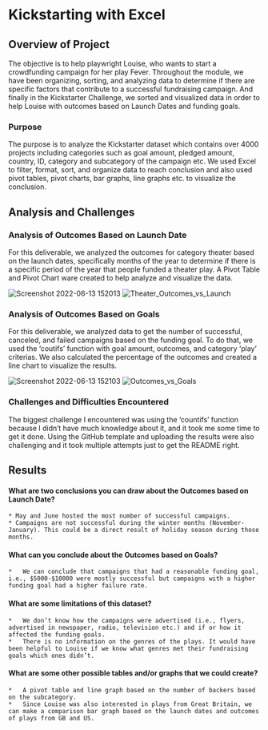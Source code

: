 # Kickstarting with Excel

## Overview of Project
The objective is to help playwright Louise, who wants to start a crowdfunding campaign for her play Fever. Throughout the module, we have been organizing, sorting, and analyzing data to determine if there are specific factors that contribute to a successful fundraising campaign. And finally in the Kickstarter Challenge, we sorted and visualized data in order to help Louise with outcomes based on Launch Dates and funding goals. 

### Purpose
The purpose is to analyze the Kickstarter dataset which contains over 4000 projects including categories such as goal amount, pledged amount, country, ID, category and subcategory of the campaign etc. We used Excel to filter, format, sort, and organize data to reach conclusion and also used pivot tables, pivot charts, bar graphs, line graphs etc. to visualize the conclusion. 

## Analysis and Challenges

### Analysis of Outcomes Based on Launch Date
For this deliverable, we analyzed the outcomes for category theater based on the launch dates, specifically months of the year to determine if there is a specific period of the year that people funded a theater play. A Pivot Table and Pivot Chart ware created to help analyze and visualize the data. 

![Screenshot 2022-06-13 152013](https://user-images.githubusercontent.com/107225715/173456714-2875df79-7d53-49e3-9adb-7f094fadbfb1.png)
![Theater_Outcomes_vs_Launch](https://user-images.githubusercontent.com/107225715/173456911-01d66805-6b2b-401c-9f7b-608a97d5eee1.png)

### Analysis of Outcomes Based on Goals
For this deliverable, we analyzed data to get the number of successful, canceled, and failed campaigns based on the funding goal. To do that, we used the ‘coutifs’ function with goal amount, outcomes, and category ‘play’ criterias. We also calculated the percentage of the outcomes and created a line chart to visualize the results.

![Screenshot 2022-06-13 152103](https://user-images.githubusercontent.com/107225715/173457101-81d7544e-94e7-4e43-85b7-a9ddb4ef70b0.png)
![Outcomes_vs_Goals](https://user-images.githubusercontent.com/107225715/173457176-6ed98572-13fd-4dce-8e7b-40ab1c303a4a.png)

### Challenges and Difficulties Encountered
The biggest challenge I encountered was using the ‘countifs’ function because I didn’t have much knowledge about it, and it took me some time to get it done. Using the GitHub template and uploading the results were also challenging and it took multiple attempts just to get the README right. 

## Results

#### What are two conclusions you can draw about the Outcomes based on Launch Date?

    * May and June hosted the most number of successful campaigns. 
    * Campaigns are not successful during the winter months (November-January). This could be a direct result of holiday season during those months.  

#### What can you conclude about the Outcomes based on Goals?
    
    *	We can conclude that campaigns that had a reasonable funding goal, i.e., $5000-$10000 were mostly successful but campaigns with a higher funding goal had a higher failure rate. 
 
#### What are some limitations of this dataset?
    
    *	We don’t know how the campaigns were advertised (i.e., flyers, advertised in newspaper, radio, television etc.) and if or how it affected the funding goals.
    *	There is no information on the genres of the plays. It would have been helpful to Louise if we know what genres met their fundraising goals which ones didn’t. 

#### What are some other possible tables and/or graphs that we could create?
    
    *	A pivot table and line graph based on the number of backers based on the subcategory. 
    *	Since Louise was also interested in plays from Great Britain, we can make a comparison bar graph based on the launch dates and outcomes of plays from GB and US.

